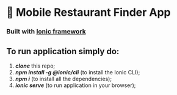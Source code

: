 # 🥗 Mobile Restaurant Finder App 
### Built with [Ionic framework](https://ionicframework.com/)


## To run application simply do:
1. ***clone*** this repo;
2. ***npm install -g @ionic/cli*** (to install the Ionic CLI);
3. ***npm i*** (to install all the dependencies);
4. ***ionic serve*** (to run application in your browser);
